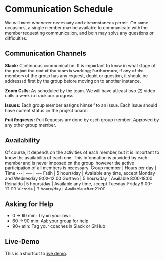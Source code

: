 # Communication Schedule
[comment]: <> (When and how often will you meet? what will you discuss at these meetings? ...)
We will meet whenever necessary and circumstances permit. On some occasions, a single member may be available to communicate with the member requesting communication, and both may solve any questions or difficulties.
## Communication Channels
[comment]: <> (As a team come up with a plan for how to use each communication channel. What will you discuss on each one? How often will you get in touch on each channel? Below is a starter list of different ways to communicate, go ahead and rewrite this list so it works for your team:)

**Slack:**  Continuous communication. It is important to know in what stage of the project the rest of the team is working; Furthermore, if any of the members of the group has any request, doubt or question, it should be addressed first by the group before moving on to another instance.

**Zoom Calls:** As scheduled by the team. We will have at least two (2) video calls a week to track our progress.

**Issues:** Each group member assigns himself to an issue. Each issue should have current status on the project board.

**Pull Requests:** Pull Requests are done  by each group member. Approved by any other group member.

## Availability

Of course, it depends on the activities of each member, but it is important to know the availability of each one. This information is provided by each member and is never imposed on the group, however the active participation of all members is necessary.
Group member | Hours per day | Time
--- | --- | ---
Fatih | 5 hours/day | Available any time, accept Monday and Wednesday 9:00-12:00
Gustavo | 5 hours/day | Available 8:00-18:00
Reinaldo | 5 hours/day | Available any time, accept Tuesday-Friday 9:00-12:00
Victoria | 3 hours/day | Available after 21:00
## Asking for Help
[comment]: <> (There's a fine line between confidently learning from your mistakes, and stubbornly getting no where. Here is a general guide for when to ask for help based on how long you've been stuck on the same problem:
0 -> 30 min: Try on your own
30 -> 60 min: Ask your group for help
60+ min: Tag your coaches in Slack or GitHub)
-  0 -> 60 min: Try on your own
- 60 -> 90 min: Ask your group for help
- 90+ min: Tag your coaches in Slack or GitHub

## Live-Demo

This is a shortcut to [live demo](https://fatihayoz.github.io/HYF-Website/).  

















